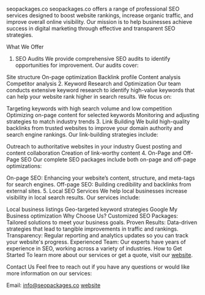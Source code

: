 seopackages.co
seopackages.co offers a range of professional SEO services designed to boost website rankings, increase organic traffic, and improve overall online visibility. Our mission is to help businesses achieve success in digital marketing through effective and transparent SEO strategies.

What We Offer
1. SEO Audits
We provide comprehensive SEO audits to identify opportunities for improvement. Our audits cover:

Site structure
On-page optimization
Backlink profile
Content analysis
Competitor analysis
2. Keyword Research and Optimization
Our team conducts extensive keyword research to identify high-value keywords that can help your website rank higher in search results. We focus on:

Targeting keywords with high search volume and low competition
Optimizing on-page content for selected keywords
Monitoring and adjusting strategies to match industry trends
3. Link Building
We build high-quality backlinks from trusted websites to improve your domain authority and search engine rankings. Our link-building strategies include:

Outreach to authoritative websites in your industry
Guest posting and content collaboration
Creation of link-worthy content
4. On-Page and Off-Page SEO
Our complete SEO packages include both on-page and off-page optimizations:

On-page SEO: Enhancing your website’s content, structure, and meta-tags for search engines.
Off-page SEO: Building credibility and backlinks from external sites.
5. Local SEO Services
We help local businesses increase visibility in local search results. Our services include:

Local business listings
Geo-targeted keyword strategies
Google My Business optimization
Why Choose Us?
Customized SEO Packages: Tailored solutions to meet your business goals.
Proven Results: Data-driven strategies that lead to tangible improvements in traffic and rankings.
Transparency: Regular reporting and analytics updates so you can track your website's progress.
Experienced Team: Our experts have years of experience in SEO, working across a variety of industries.
How to Get Started
To learn more about our services or get a quote, visit our [website](https://seopackages.co/).

Contact Us
Feel free to reach out if you have any questions or would like more information on our services:

Email: info@seopackages.co
[website](https://seopackages.co/)
